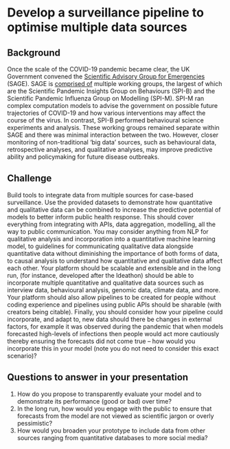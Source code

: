 # Develop a surveillance pipeline to optimise multiple data sources

## Background

Once the scale of the COVID-19 pandemic became clear, the UK Government convened the [Scientific Advisory Group for Emergencies](https://www.gov.uk/government/organisations/scientific-advisory-group-for-emergencies) (SAGE). SAGE is [comprised of](https://www.gov.uk/government/publications/scientific-advisory-group-for-emergencies-sage-coronavirus-covid-19-response-membership/list-of-participants-of-sage-and-related-sub-groups) multiple working groups, the largest of which are the Scientific Pandemic Insights Group on Behaviours (SPI-B) and the Scientific Pandemic Influenza Group on Modelling (SPI-M). SPI-M ran complex computation models to advise the government on possible future trajectories of COVID-19 and how various interventions may affect the course of the virus. In contrast, SPI-B performed behavioural science experiments and analysis. These working groups remained separate within SAGE and there was minimal interaction between the two. However, closer monitoring of non-traditional ‘big data’ sources, such as behavioural data, retrospective analyses, and qualitative analyses, may improve predictive ability and policymaking for future disease outbreaks.

## Challenge

Build tools to integrate data from multiple sources for case-based surveillance. Use the provided datasets to demonstrate how quantitative and qualitative data can be combined to increase the predictive potential of models to better inform public health response. This should cover everything from integrating with APIs, data aggregation, modelling, all the way to public communication. You may consider anything from NLP for qualitative analysis and incorporation into a quantitative machine learning model, to guidelines for communicating qualitative data alongside quantitative data without diminishing the importance of both forms of data, to causal analysis to understand how quantitative and qualitative data affect each other. Your platform should be scalable and extensible and in the long run, (for instance, developed after the Ideathon) should be able to incorporate multiple quantitative and qualitative data sources such as interview data, behavioural analysis, genomic data, climate data, and more. Your platform should also allow pipelines to be created for people without coding experience and pipelines using public APIs should be sharable (with creators being citable). Finally, you should consider how your pipeline could incorporate, and adapt to, new data should there be changes in external factors, for example it was observed during the pandemic that when models forecasted high-levels of infections then people would act more cautiously thereby ensuring the forecasts did not come true – how would you incorporate this in your model (note you do not need to consider this exact scenario)?

## Questions to answer in your presentation

1. How do you propose to transparently evaluate your model and to demonstrate its performance (good or bad) over time?
2. In the long run, how would you engage with the public to ensure that forecasts from the model are not viewed as scientific jargon or overly pessimistic?
3. How would you broaden your prototype to include data from other sources ranging from quantitative databases to more social media?
